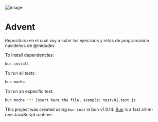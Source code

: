 ![image](https://github.com/maopadev/advent/assets/72912622/ecbc4ee1-d982-4b88-ae88-950591e28295)

# Advent

Repositorio en el cual voy a subir los ejercicios y retos de programación navideños 
de @midudev

To install dependencies:
```bash
bun install
```

To run all tests:
```bash
bun mocha
```

To run an especific test:
```bash
bun mocha *** Insert here the file, example: test/01.test.js
```

This project was created using `bun init` in bun v1.0.14. [Bun](https://bun.sh) is a fast all-in-one JavaScript runtime.

